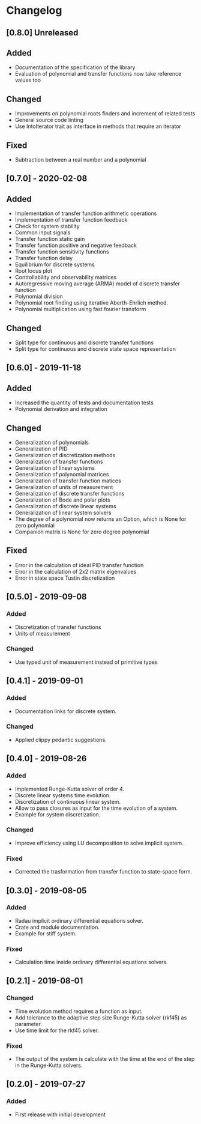 # Changelog

## [0.8.0] Unreleased
## Added
- Documentation of the specification of the library
- Evaluation of polynomial and transfer functions now take reference values too
## Changed
- Improvements on polynomial roots finders and increment of related tests
- General source code linting
- Use IntoIterator trait as interface in methods that require an iterator
## Fixed
- Subtraction between a real number and a polynomial

## [0.7.0] - 2020-02-08
## Added
- Implementation of transfer function arithmetic operations
- Implementation of transfer function feedback
- Check for system stability
- Common input signals
- Transfer function static gain
- Transfer function positive and negative feedback
- Transfer function sensitivity functions
- Transfer function delay
- Equilibrium for discrete systems
- Root locus plot
- Controllability and observability matrices
- Autoregressive moving average (ARMA) model of discrete transfer function
- Polynomial division
- Polynomial root finding using iterative Aberth-Ehrlich method.
- Polynomial multiplication using fast fourier transform
## Changed
- Split type for continuous and discrete transfer functions
- Split type for continuous and discrete state space representation

## [0.6.0] - 2019-11-18
## Added
- Increased the quantity of tests and documentation tests
- Polynomial derivation and integration
## Changed
- Generalization of polynomials
- Generalization of PID
- Generalization of discretization methods
- Generalization of transfer functions
- Generalization of linear systems
- Generalization of polynomial matrices
- Generalization of transfer function matices
- Generalization of units of measurement
- Generalization of discrete transfer functions
- Generalization of Bode and polar plots
- Generalization of discrete linear systems
- Generalization of linear system solvers
- The degree of a polynomial now returns an Option, which is None for zero polynomial
- Companion matrix is None for zero degree polynomial
## Fixed
- Error in the calculation of ideal PID transfer function
- Error in the calculation of 2x2 matrix eigenvalues
- Error in state space Tustin discretization

## [0.5.0] - 2019-09-08
### Added
- Discretization of transfer functions
- Units of measurement
### Changed
- Use typed unit of measurement instead of primitive types

## [0.4.1] - 2019-09-01
### Added
- Documentation links for discrete system.
### Changed
- Applied clippy pedantic suggestions.

## [0.4.0] - 2019-08-26
### Added
- Implemented Runge-Kutta solver of order 4.
- Discrete linear systems time evolution.
- Discretization of continuous linear system.
- Allow to pass closures as input for the time evolution of a system.
- Example for system discretization.
### Changed
- Improve efficiency using LU decomposition to solve implicit system.
### Fixed
- Corrected the trasformation from transfer function to state-space form.

## [0.3.0] - 2019-08-05
### Added
- Radau implicit ordinary differential equations solver.
- Crate and module documentation.
- Example for stiff system.
### Fixed
- Calculation time inside ordinary differential equations solvers.

## [0.2.1] - 2019-08-01
### Changed
- Time evolution method requires a function as input.
- Add tolerance to the adaptive step size Runge-Kutta solver (rkf45) as parameter.
- Use time limit for the rkf45 solver.
### Fixed
- The output of the system is calculate with the time at the end of the step in the Runge-Kutta solvers.

## [0.2.0] - 2019-07-27
### Added
- First release with initial development

